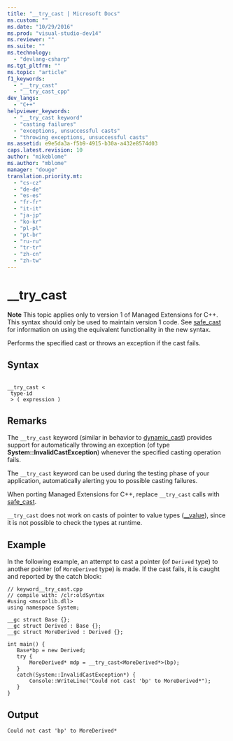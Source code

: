 ```yaml
---
title: "__try_cast | Microsoft Docs"
ms.custom: ""
ms.date: "10/29/2016"
ms.prod: "visual-studio-dev14"
ms.reviewer: ""
ms.suite: ""
ms.technology: 
  - "devlang-csharp"
ms.tgt_pltfrm: ""
ms.topic: "article"
f1_keywords: 
  - "__try_cast"
  - "__try_cast_cpp"
dev_langs: 
  - "C++"
helpviewer_keywords: 
  - "__try_cast keyword"
  - "casting failures"
  - "exceptions, unsuccessful casts"
  - "throwing exceptions, unsuccessful casts"
ms.assetid: e9e5da3a-f5b9-4915-b30a-a432e8574d03
caps.latest.revision: 10
author: "mikeblome"
ms.author: "mblome"
manager: "douge"
translation.priority.mt: 
  - "cs-cz"
  - "de-de"
  - "es-es"
  - "fr-fr"
  - "it-it"
  - "ja-jp"
  - "ko-kr"
  - "pl-pl"
  - "pt-br"
  - "ru-ru"
  - "tr-tr"
  - "zh-cn"
  - "zh-tw"
---
```

# __try_cast
**Note** This topic applies only to version 1 of Managed Extensions for C++. This syntax should only be used to maintain version 1 code. See [safe_cast](/visual-cpp/windows/safe-cast-cpp-component-extensions) for information on using the equivalent functionality in the new syntax.  
  
 Performs the specified cast or throws an exception if the cast fails.  
  
## Syntax  
  
```  
  
__try_cast <  
 type-id  
 > ( expression )  
```  
  
## Remarks  
 The `__try_cast` keyword (similar in behavior to [dynamic_cast](/visual-cpp/cpp/dynamic-cast-operator)) provides support for automatically throwing an exception (of type **System::InvalidCastException**) whenever the specified casting operation fails.  
  
 The `__try_cast` keyword can be used during the testing phase of your application, automatically alerting you to possible casting failures.  
  
 When porting Managed Extensions for C++, replace `__try_cast` calls with [safe_cast](/visual-cpp/windows/safe-cast-cpp-component-extensions).  
  
 `__try_cast` does not work on casts of pointer to value types ([__value](../misc/value.md)), since it is not possible to check the types at runtime.  
  
## Example  
 In the following example, an attempt to cast a pointer (of `Derived` type) to another pointer (of `MoreDerived` type) is made. If the cast fails, it is caught and reported by the catch block:  
  
```  
// keyword__try_cast.cpp  
// compile with: /clr:oldSyntax  
#using <mscorlib.dll>  
using namespace System;  
  
__gc struct Base {};   
__gc struct Derived : Base {};  
__gc struct MoreDerived : Derived {};  
  
int main() {  
   Base*bp = new Derived;  
   try {  
       MoreDerived* mdp = __try_cast<MoreDerived*>(bp);  
   }  
   catch(System::InvalidCastException*) {  
       Console::WriteLine("Could not cast 'bp' to MoreDerived*");  
   }  
}  
```  
  
## Output  
  
```  
Could not cast 'bp' to MoreDerived*  
```